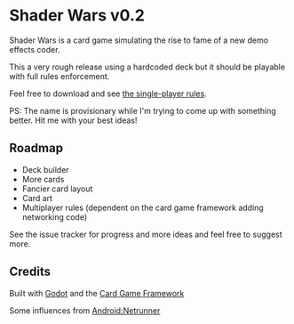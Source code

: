 # Shader Wars v0.2

Shader Wars is a card game simulating the rise to fame of a new demo effects coder.

This a very rough release using a hardcoded deck but it should be playable with full rules enforcement.

Feel free to download and see [the single-player rules](SP_RULES.md). 

PS: The name is provisionary while I'm trying to come up with something better. Hit me with your best ideas!

## Roadmap

* Deck builder
* More cards
* Fancier card layout
* Card art
* Multiplayer rules (dependent on the card game framework adding networking code)

See the issue tracker for progress and more ideas and feel free to suggest more.

## Credits

Built with [Godot](https://godotengine.org/) and the [Card Game Framework](https://github.com/db0/godot-card-game-framework)

Some influences from [Android:Netrunner](https://en.wikipedia.org/wiki/Android:_Netrunner)
